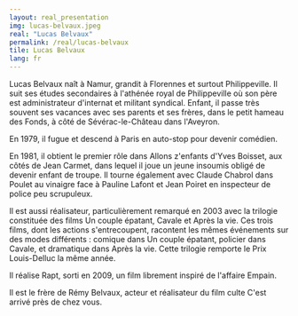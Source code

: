 ```yaml
---
layout: real_presentation
img: lucas-belvaux.jpeg
real: "Lucas Belvaux"
permalink: /real/lucas-belvaux
tile: Lucas Belvaux
lang: fr
---
```


Lucas Belvaux naît à Namur, grandit à Florennes et surtout Philippeville. Il suit ses études secondaires à l'athénée royal de Philippeville où son père est administrateur d'internat et militant syndical. Enfant, il passe très souvent ses vacances avec ses parents et ses frères, dans le petit hameau des Fonds, à côté de Sévérac-le-Château dans l'Aveyron.

En 1979, il fugue et descend à Paris en auto-stop pour devenir comédien.

En 1981, il obtient le premier rôle dans Allons z'enfants d'Yves Boisset, aux côtés de Jean Carmet, dans lequel il joue un jeune insoumis obligé de devenir enfant de troupe. Il tourne également avec Claude Chabrol dans Poulet au vinaigre face à Pauline Lafont et Jean Poiret en inspecteur de police peu scrupuleux.

Il est aussi réalisateur, particulièrement remarqué en 2003 avec la trilogie constituée des films Un couple épatant, Cavale et Après la vie. Ces trois films, dont les actions s'entrecoupent, racontent les mêmes événements sur des modes différents : comique dans Un couple épatant, policier dans Cavale, et dramatique dans Après la vie. Cette trilogie remporte le Prix Louis-Delluc la même année.

Il réalise Rapt, sorti en 2009, un film librement inspiré de l'affaire Empain.

Il est le frère de Rémy Belvaux, acteur et réalisateur du film culte C'est arrivé près de chez vous.
